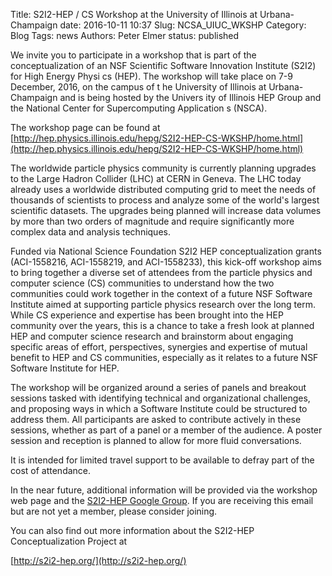 Title: S2I2-HEP / CS Workshop at the University of Illinois at Urbana-Champaign
date: 2016-10-11 10:37
Slug: NCSA_UIUC_WKSHP
Category: Blog
Tags:  news
Authors: Peter Elmer
status: published

We invite you to participate in a workshop that is part of the conceptualization
 of an NSF Scientific Software Innovation Institute (S2I2) for High Energy Physi
cs (HEP). The workshop will take place on 7-9 December, 2016, on the campus of t
he University of Illinois at Urbana-Champaign and is being hosted by the Univers
ity of Illinois HEP Group and the National Center for Supercomputing Application
s (NSCA).

The workshop page can be found at [http://hep.physics.illinois.edu/hepg/S2I2-HEP-CS-WKSHP/home.html](http://hep.physics.illinois.edu/hepg/S2I2-HEP-CS-WKSHP/home.html)

The worldwide particle physics community is currently planning upgrades to the Large Hadron Collider (LHC) at CERN in Geneva. The LHC today already uses a worldwide distributed computing grid to meet the needs of thousands of scientists to process and analyze some of the world's largest scientific datasets. The upgrades being planned will increase data volumes by more than two orders of magnitude and require significantly more complex data and analysis techniques.

Funded via National Science Foundation S2I2 HEP conceptualization grants (ACI-1558216, ACI-1558219, and ACI-1558233), this kick-off workshop aims to bring together a diverse set of attendees from the particle physics and computer science (CS) communities to understand how the two communities could work together in the context of a future NSF Software Institute aimed at supporting particle physics research over the long term. While CS experience and expertise has been brought into the HEP community over the years, this is a chance to take a fresh look at planned HEP and computer science research and brainstorm about engaging specific areas of effort, perspectives, synergies and expertise of mutual benefit to HEP and CS communities, especially as it relates to a future NSF Software Institute for HEP.

The workshop will be organized around a series of panels and breakout sessions tasked with identifying technical and organizational challenges, and proposing ways in which a Software Institute could be structured to address them.  All participants are asked to contribute actively in these sessions, whether as part of a panel or a member of the audience.  A poster session and reception is planned to allow for more fluid conversations.

It is intended for limited travel support to be available to defray part of the cost of attendance.

In the near future, additional information will be provided via the workshop web page and the [S2I2-HEP Google Group](https://groups.google.com/forum/#!forum/s2i2-hep). If you are receiving this email but are not yet a member, please consider joining. 

You can also find out more information about the S2I2-HEP Conceptualization Project at

[http://s2i2-hep.org/](http://s2i2-hep.org/)
